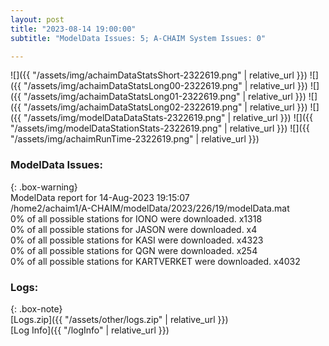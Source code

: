 ```yaml
---
layout: post
title: "2023-08-14 19:00:00"
subtitle: "ModelData Issues: 5; A-CHAIM System Issues: 0"

---
```


![]({{ "/assets/img/achaimDataStatsShort-2322619.png" | relative_url }})
![]({{ "/assets/img/achaimDataStatsLong00-2322619.png" | relative_url }})
![]({{ "/assets/img/achaimDataStatsLong01-2322619.png" | relative_url }})
![]({{ "/assets/img/achaimDataStatsLong02-2322619.png" | relative_url }})
![]({{ "/assets/img/modelDataDataStats-2322619.png" | relative_url }})
![]({{ "/assets/img/modelDataStationStats-2322619.png" | relative_url }})
![]({{ "/assets/img/achaimRunTime-2322619.png" | relative_url }})


### ModelData Issues:  
  
{: .box-warning}  
 ModelData report for 14-Aug-2023 19:15:07   
 /home2/achaim1/A-CHAIM/modelData/2023/226/19/modelData.mat   
 0% of all possible stations for IONO were downloaded. x1318   
 0% of all possible stations for JASON were downloaded. x4   
 0% of all possible stations for KASI were downloaded. x4323   
 0% of all possible stations for QGN were downloaded. x254   
 0% of all possible stations for KARTVERKET were downloaded. x4032   
  


### Logs:  
  
{: .box-note}  
[Logs.zip]({{ "/assets/other/logs.zip" | relative_url }})  
[Log Info]({{ "/logInfo" | relative_url }})  
